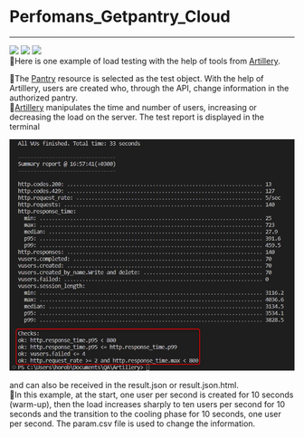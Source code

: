 # Perfomans_Getpantry_Cloud

_______
[<img src="https://img.shields.io/badge/Artillery v2.0.0-32-8B4513?style=flat-square& &logoColor=FFFF00"/>](https://en.wikipedia.org/wiki/JavaScript)   [<img src="https://img.shields.io/badge/Node v19.8.1-7B68EE?style=flat-square&logo=Node .js&logoColor=00FF00"/>](https://nodejs.org/en)   [<img src="https://img.shields.io/badge/YAML-3CB371?style=flat-square&logo=yaml&logoColor=FFA500"/>](https://github.com/yaml/)       
  :small_orange_diamond:Here is one example of load testing with the help of tools from [Artillery](https://www.artillery.io/).   
        
  :small_orange_diamond:The [Pantry](https://getpantry.cloud/) resource is selected as the test object. With the help of Artillery, users are created who, through the API, change information in the authorized pantry.     
  :small_orange_diamond:[Artillery](https://www.artillery.io/) manipulates the time and number of users, increasing or decreasing the load on the server. The test report is displayed in the terminal        
          
  ![imag](https://github.com/Horobird/Perfomans_Getpantry_Cloud/blob/main/img.png)
  
  and can also be received in the result.json or result.json.html.      
 :small_orange_diamond:In this example, at the start, one user per second is created for 10 seconds (warm-up), then the load increases sharply to ten users per second for 10 seconds and the transition to the cooling phase for 10 seconds, one user per second. The param.csv file is used to change the information.
